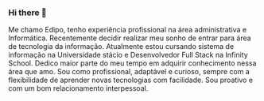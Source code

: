 ### Hi there 👋

Me chamo Edipo, tenho experiência profissional na área administrativa e Informática. Recentemente decidir realizar meu sonho de entrar para área de tecnologia da informação. 
Atualmente estou cursando sistema de informação na Universidade stácio e Desenvolvedor Full Stack na Infinity School.
Dedico maior parte do meu tempo em adquirir conhecimento nessa área que amo. Sou como profissional, adaptável e curioso, sempre com a flexibilidade de aprender novas tecnologias com facilidade. Sou proativo e com um bom relacionamento interpessoal.



<!--
**EdipoSilva79/EdipoSilva79** is a ✨ _special_ ✨ repository because its `README.md` (this file) appears on your GitHub profile.

Here are some ideas to get you started:

- 🔭 I’m currently working on ...
- 🌱 I’m currently learning ...
- 👯 I’m looking to collaborate on ...
- 🤔 I’m looking for help with ...
- 💬 Ask me about ...
- 📫 How to reach me: ...
- 😄 Pronouns: ...
- ⚡ Fun fact: ...
-->
